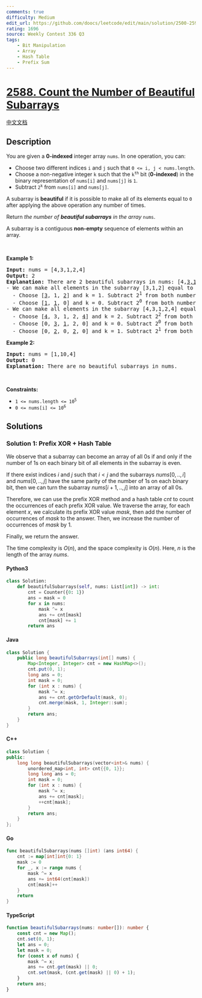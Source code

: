 ```yaml
---
comments: true
difficulty: Medium
edit_url: https://github.com/doocs/leetcode/edit/main/solution/2500-2599/2588.Count%20the%20Number%20of%20Beautiful%20Subarrays/README_EN.md
rating: 1696
source: Weekly Contest 336 Q3
tags:
    - Bit Manipulation
    - Array
    - Hash Table
    - Prefix Sum
---
```


<!-- problem:start -->

# [2588. Count the Number of Beautiful Subarrays](https://leetcode.com/problems/count-the-number-of-beautiful-subarrays)

[中文文档](/solution/2500-2599/2588.Count%20the%20Number%20of%20Beautiful%20Subarrays/README.md)

## Description

<!-- description:start -->

<p>You are given a <strong>0-indexed</strong> integer array <code>nums</code>. In one operation, you can:</p>

<ul>
	<li>Choose two different indices <code>i</code> and <code>j</code> such that <code>0 &lt;= i, j &lt; nums.length</code>.</li>
	<li>Choose a non-negative integer <code>k</code> such that the <code>k<sup>th</sup></code> bit (<strong>0-indexed</strong>) in the binary representation of <code>nums[i]</code> and <code>nums[j]</code> is <code>1</code>.</li>
	<li>Subtract <code>2<sup>k</sup></code> from <code>nums[i]</code> and <code>nums[j]</code>.</li>
</ul>

<p>A subarray is <strong>beautiful</strong> if it is possible to make all of its elements equal to <code>0</code> after applying the above operation any number of times.</p>

<p>Return <em>the number of <strong>beautiful subarrays</strong> in the array</em> <code>nums</code>.</p>

<p>A subarray is a contiguous <strong>non-empty</strong> sequence of elements within an array.</p>

<p>&nbsp;</p>
<p><strong class="example">Example 1:</strong></p>

<pre>
<strong>Input:</strong> nums = [4,3,1,2,4]
<strong>Output:</strong> 2
<strong>Explanation:</strong> There are 2 beautiful subarrays in nums: [4,<u>3,1,2</u>,4] and [<u>4,3,1,2,4</u>].
- We can make all elements in the subarray [3,1,2] equal to 0 in the following way:
  - Choose [<u>3</u>, 1, <u>2</u>] and k = 1. Subtract 2<sup>1</sup> from both numbers. The subarray becomes [1, 1, 0].
  - Choose [<u>1</u>, <u>1</u>, 0] and k = 0. Subtract 2<sup>0</sup> from both numbers. The subarray becomes [0, 0, 0].
- We can make all elements in the subarray [4,3,1,2,4] equal to 0 in the following way:
  - Choose [<u>4</u>, 3, 1, 2, <u>4</u>] and k = 2. Subtract 2<sup>2</sup> from both numbers. The subarray becomes [0, 3, 1, 2, 0].
  - Choose [0, <u>3</u>, <u>1</u>, 2, 0] and k = 0. Subtract 2<sup>0</sup> from both numbers. The subarray becomes [0, 2, 0, 2, 0].
  - Choose [0, <u>2</u>, 0, <u>2</u>, 0] and k = 1. Subtract 2<sup>1</sup> from both numbers. The subarray becomes [0, 0, 0, 0, 0].
</pre>

<p><strong class="example">Example 2:</strong></p>

<pre>
<strong>Input:</strong> nums = [1,10,4]
<strong>Output:</strong> 0
<strong>Explanation:</strong> There are no beautiful subarrays in nums.
</pre>

<p>&nbsp;</p>
<p><strong>Constraints:</strong></p>

<ul>
	<li><code>1 &lt;= nums.length &lt;= 10<sup>5</sup></code></li>
	<li><code>0 &lt;= nums[i] &lt;= 10<sup>6</sup></code></li>
</ul>

<!-- description:end -->

## Solutions

<!-- solution:start -->

### Solution 1: Prefix XOR + Hash Table

We observe that a subarray can become an array of all $0$s if and only if the number of $1$s on each binary bit of all elements in the subarray is even.

If there exist indices $i$ and $j$ such that $i \lt j$ and the subarrays $nums[0,..,i]$ and $nums[0,..,j]$ have the same parity of the number of $1$s on each binary bit, then we can turn the subarray $nums[i + 1,..,j]$ into an array of all $0$s.

Therefore, we can use the prefix XOR method and a hash table $cnt$ to count the occurrences of each prefix XOR value. We traverse the array, for each element $x$, we calculate its prefix XOR value $mask$, then add the number of occurrences of $mask$ to the answer. Then, we increase the number of occurrences of $mask$ by $1$.

Finally, we return the answer.

The time complexity is $O(n)$, and the space complexity is $O(n)$. Here, $n$ is the length of the array $nums$.

<!-- tabs:start -->

#### Python3

```python
class Solution:
    def beautifulSubarrays(self, nums: List[int]) -> int:
        cnt = Counter({0: 1})
        ans = mask = 0
        for x in nums:
            mask ^= x
            ans += cnt[mask]
            cnt[mask] += 1
        return ans
```

#### Java

```java
class Solution {
    public long beautifulSubarrays(int[] nums) {
        Map<Integer, Integer> cnt = new HashMap<>();
        cnt.put(0, 1);
        long ans = 0;
        int mask = 0;
        for (int x : nums) {
            mask ^= x;
            ans += cnt.getOrDefault(mask, 0);
            cnt.merge(mask, 1, Integer::sum);
        }
        return ans;
    }
}
```

#### C++

```cpp
class Solution {
public:
    long long beautifulSubarrays(vector<int>& nums) {
        unordered_map<int, int> cnt{{0, 1}};
        long long ans = 0;
        int mask = 0;
        for (int x : nums) {
            mask ^= x;
            ans += cnt[mask];
            ++cnt[mask];
        }
        return ans;
    }
};
```

#### Go

```go
func beautifulSubarrays(nums []int) (ans int64) {
	cnt := map[int]int{0: 1}
	mask := 0
	for _, x := range nums {
		mask ^= x
		ans += int64(cnt[mask])
		cnt[mask]++
	}
	return
}
```

#### TypeScript

```ts
function beautifulSubarrays(nums: number[]): number {
    const cnt = new Map();
    cnt.set(0, 1);
    let ans = 0;
    let mask = 0;
    for (const x of nums) {
        mask ^= x;
        ans += cnt.get(mask) || 0;
        cnt.set(mask, (cnt.get(mask) || 0) + 1);
    }
    return ans;
}
```

<!-- tabs:end -->

<!-- solution:end -->

<!-- problem:end -->
